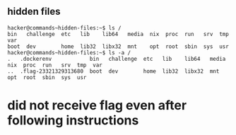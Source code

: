 ## hidden files
    hacker@commands~hidden-files:~$ ls /
    bin   challenge  etc   lib    lib64   media  nix  proc  run   srv  tmp  var
    boot  dev        home  lib32  libx32  mnt    opt  root  sbin  sys  usr
    hacker@commands~hidden-files:~$ ls -a /
    .   .dockerenv            bin   challenge  etc   lib    lib64   media  nix  proc  run   srv  tmp  var
    ..  .flag-23321329313680  boot  dev        home  lib32  libx32  mnt    opt  root  sbin  sys  usr
# did not receive flag even after following instructions        
    
